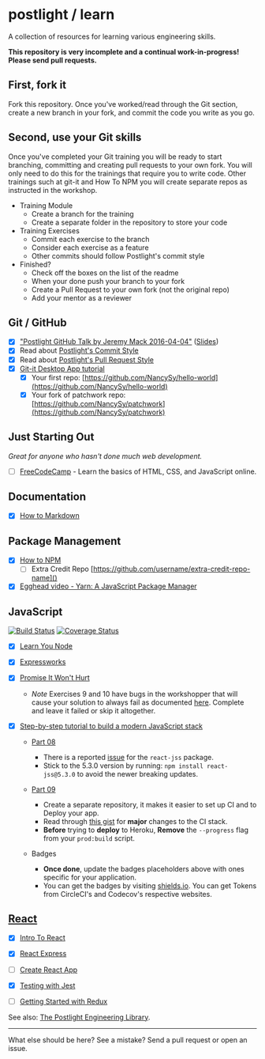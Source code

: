# postlight / learn

A collection of resources for learning various engineering skills.

**This repository is very incomplete and a continual work-in-progress! Please send pull requests.**

## First, fork it

Fork this repository. Once you've worked/read through the Git section, create a new branch in your fork, and commit the code you write as you go.

## Second, use your Git skills

Once you've completed your Git training you will be ready to start branching, committing and creating pull requests to your own fork. You will only need to do this for the trainings that require you to write code. Other trainings such at git-it and How To NPM you will create separate repos as instructed in the workshop.

* Training Module
  * Create a branch for the training
  * Create a separate folder in the repository to store your code
* Training Exercises
  * Commit each exercise to the branch
  * Consider each exercise as a feature
  * Other commits should follow Postlight's commit style
* Finished?
  * Check off the boxes on the list of the readme
  * When your done push your branch to your fork
  * Create a Pull Request to your own fork (not the original repo)
  * Add your mentor as a reviewer

## Git / GitHub

  * [x] ["Postlight GitHub Talk by Jeremy Mack 2016-04-04"](https://www.youtube.com/watch?v=YtckscmKtYk) ([Slides](https://www.mindmeister.com/678359058?t=zgPweW2tuV))
  * [x] Read about [Postlight's Commit Style](https://trello.com/c/Z2xpXbm1/10-%F0%9F%8E%A8-commit-style)
  * [x] Read about [Postlight's Pull Request Style](https://trello.com/c/DsH0Ea4L/11-%F0%9F%8C%B1-pull-request-style)
  * [x] [Git-it Desktop App tutorial ](https://github.com/jlord/git-it-electron)
    * [x] Your first repo: [https://github.com/NancySy/hello-world](https://github.com/NancySy/hello-world)
    * [x] Your fork of patchwork repo: [https://github.com/NancySy/patchwork](https://github.com/NancySy/patchwork)

## Just Starting Out

_Great for anyone who hasn't done much web development._

* [ ] [FreeCodeCamp](https://www.freecodecamp.org) - Learn the basics of HTML, CSS, and JavaScript online.

## Documentation

* [x] [How to Markdown](https://github.com/workshopper/how-to-markdown)

## Package Management

* [x] [How to NPM](https://github.com/workshopper/how-to-npm)
  * [ ] Extra Credit Repo [https://github.com/username/extra-credit-repo-name]()
* [x] [Egghead video - Yarn: A JavaScript Package Manager](https://egghead.io/lessons/javascript-yarn-a-javascript-package-manager)

## JavaScript

[![Build Status](https://img.shields.io/circleci/project/github/RedSparr0w/node-csgo-parser.svg)](https://circleci.com/gh/NancySy/taskTutorial/)
[![Coverage Status](https://img.shields.io/codecov/c/github/codecov/example-python/master.svg)](https://codecov.io/github/NancySy/taskTutorial?branch=master)

* [x] [Learn You Node](https://github.com/workshopper/learnyounode)
* [x] [Expressworks](https://github.com/azat-co/expressworks)
* [x] [Promise It Won't Hurt](https://github.com/stevekane/promise-it-wont-hurt)
  * _Note_ Exercises 9 and 10 have bugs in the workshopper that will cause your solution to always fail as documented [here](https://github.com/stevekane/promise-it-wont-hurt/pull/112). Complete and leave it failed or skip it altogether.

* [x] [Step-by-step tutorial to build a modern JavaScript stack](https://github.com/verekia/js-stack-from-scratch)

  * [Part 08](https://github.com/verekia/js-stack-from-scratch/blob/master/tutorial/08-bootstrap-jss.md)
    * There is a reported [issue](https://github.com/verekia/js-stack-from-scratch/issues/202) for the `react-jss` package.
    * Stick to the 5.3.0 version by running: `npm install react-jss@5.3.0` to avoid the newer breaking updates.

  * [Part 09](https://github.com/verekia/js-stack-from-scratch/blob/master/tutorial/09-travis-coveralls-heroku.md)
    * Create a separate repository, it makes it easier to set up CI and to Deploy your app.
    * Read through [this gist](https://gist.github.com/Faultless/cbb014364dc1a5440ab6473a9a3608ab) for **major** changes to the CI stack.
    * **Before** trying to **deploy** to Heroku, **Remove** the `--progress` flag from your `prod:build` script.

  * Badges
    * **Once done**, update the badges placeholders above with ones specific for your application.
    * You can get the badges by visiting [shields.io](http://shields.io/). You can get Tokens from CircleCI's and Codecov's respective websites.

## [React](https://facebook.github.io/react/)

* [x] [Intro To React](https://facebook.github.io/react/tutorial/tutorial.html)
* [x] [React Express](http://www.react.express/)
* [ ] [Create React App](https://github.com/facebookincubator/create-react-app)
* [x] [Testing with Jest](https://facebook.github.io/jest/docs/tutorial-react.html)
* [ ] [Getting Started with Redux](https://egghead.io/courses/getting-started-with-redux)


See also: [The Postlight Engineering Library](https://trello.com/b/Sgol3uST/postlight-engineering-library).

---

What else should be here? See a mistake? Send a pull request or open an issue.
